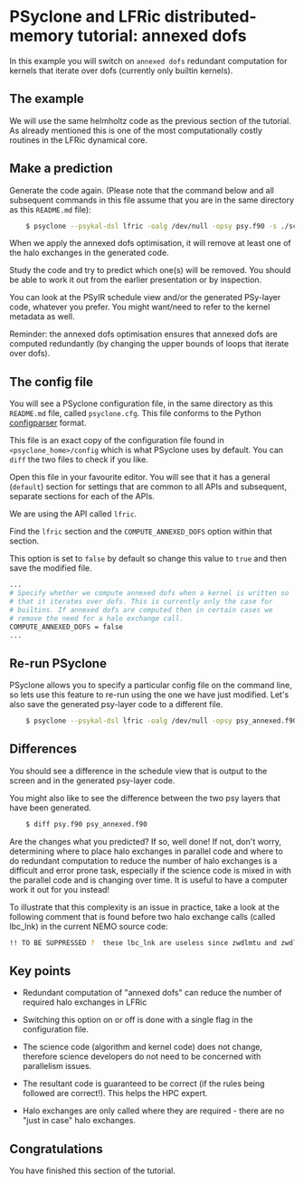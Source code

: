 # PSyclone and LFRic distributed-memory tutorial: annexed dofs #

In this example you will switch on `annexed dofs` redundant computation
for kernels that iterate over dofs (currently only builtin kernels).

## The example ##

We will use the same helmholtz code as the previous section of the
tutorial. As already mentioned this is one of the most computationally
costly routines in the LFRic dynamical core.

## Make a prediction ##

Generate the code again. (Please note that the command below and all
subsequent commands in this file assume that you are in the same
directory as this `README.md` file):

```bash
    $ psyclone --psykal-dsl lfric -oalg /dev/null -opsy psy.f90 -s ./schedule.py ../code/helmholtz_solver_alg_mod.x90
```

When we apply the annexed dofs optimisation, it will remove at least
one of the halo exchanges in the generated code.

Study the code and try to predict which one(s) will be removed. You
should be able to work it out from the earlier presentation or by
inspection.

You can look at the PSyIR schedule view and/or the generated PSy-layer
code, whatever you prefer. You might want/need to refer to the kernel
metadata as well.

Reminder: the annexed dofs optimisation ensures that annexed dofs are
computed redundantly (by changing the upper bounds of loops that
iterate over dofs).

## The config file ##

You will see a PSyclone configuration file, in the same directory as
this `README.md` file, called `psyclone.cfg`. This file conforms to
the Python
[configparser](https://docs.python.org/3/library/configparser.html)
format.

This file is an exact copy of the configuration file found in
`<psyclone_home>/config` which is what PSyclone uses by default. You can
`diff` the two files to check if you like.

Open this file in your favourite editor. You will see that it has a
general (`default`) section for settings that are common to all APIs and
subsequent, separate sections for each of the APIs.

We are using the API called `lfric`.

Find the `lfric` section and the `COMPUTE_ANNEXED_DOFS` option
within that section.

This option is set to `false` by default so change this value to
`true` and then save the modified file.

```bash
...
# Specify whether we compute annexed dofs when a kernel is written so
# that it iterates over dofs. This is currently only the case for
# builtins. If annexed dofs are computed then in certain cases we
# remove the need for a halo exchange call.
COMPUTE_ANNEXED_DOFS = false
...
```

## Re-run PSyclone ##

PSyclone allows you to specify a particular config file on the command
line, so lets use this feature to re-run using the one we have just
modified. Let's also save the generated psy-layer code to a different
file.

```bash
    $ psyclone --psykal-dsl lfric -oalg /dev/null -opsy psy_annexed.f90 -s ./schedule.py ../code/helmholtz_solver_alg_mod.x90 --config psyclone.cfg
```

## Differences ##

You should see a difference in the schedule view that is output to the
screen and in the generated psy-layer code.

You might also like to see the difference between the two psy layers
that have been generated.

```bash
    $ diff psy.f90 psy_annexed.f90
```

Are the changes what you predicted? If so, well done! If not, don't
worry, determining where to place halo exchanges in parallel code and
where to do redundant computation to reduce the number of halo
exchanges is a difficult and error prone task, especially if the
science code is mixed in with the parallel code and is changing over
time. It is useful to have a computer work it out for you instead!

To illustrate that this complexity is an issue in practice, take a
look at the following comment that is found before two halo exchange
calls (called lbc_lnk) in the current NEMO source code:

```bash
!! TO BE SUPPRESSED ?  these lbc_lnk are useless since zwdlmtu and zwdlmtv are defined everywhere !
```

## Key points ##

* Redundant computation of "annexed dofs" can reduce the number of
  required halo exchanges in LFRic

* Switching this option on or off is done with a single flag in the
  configuration file.

* The science code (algorithm and kernel code) does not change,
  therefore science developers do not need to be concerned with
  parallelism issues.

* The resultant code is guaranteed to be correct (if the rules being
  followed are correct!). This helps the HPC expert.

* Halo exchanges are only called where they are required - there are
  no "just in case" halo exchanges.

## Congratulations ##

You have finished this section of the tutorial.
